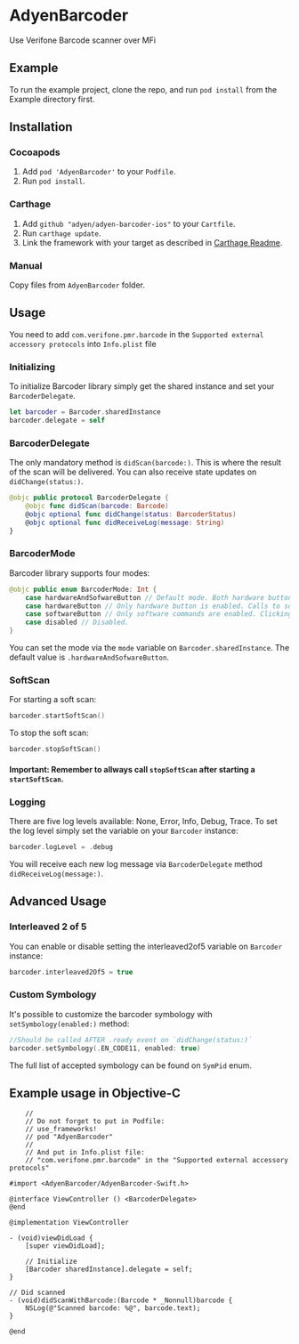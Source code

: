 # AdyenBarcoder
Use Verifone Barcode scanner over MFi

## Example

To run the example project, clone the repo, and run `pod install` from the Example directory first.

## Installation

### Cocoapods

1. Add `pod 'AdyenBarcoder'` to your `Podfile`.
2. Run `pod install`.

### Carthage

1. Add `github "adyen/adyen-barcoder-ios"` to your `Cartfile`.
2. Run `carthage update`.
3. Link the framework with your target as described in [Carthage Readme](https://github.com/Carthage/Carthage#adding-frameworks-to-an-application).

### Manual

Copy files from `AdyenBarcoder` folder.

## Usage

You need to add `com.verifone.pmr.barcode` in the `Supported external accessory protocols` into `Info.plist` file

### Initializing

To initialize Barcoder library simply get the shared instance and set your `BarcoderDelegate`.
```swift
let barcoder = Barcoder.sharedInstance
barcoder.delegate = self
```

### BarcoderDelegate

The only mandatory method is `didScan(barcode:)`. This is where the result of the scan will be delivered. You can also receive state updates on `didChange(status:)`.

```swift
@objc public protocol BarcoderDelegate {
    @objc func didScan(barcode: Barcode)
    @objc optional func didChange(status: BarcoderStatus)
    @objc optional func didReceiveLog(message: String)
}
```

### BarcoderMode

Barcoder library supports four modes:

```swift
@objc public enum BarcoderMode: Int {
    case hardwareAndSofwareButton // Default mode. Both hardware button and software commands (startSoftScan, stopSoftScan) are enabled.
    case hardwareButton // Only hardware button is enabled. Calls to software commands will be ignored.
    case softwareButton // Only software commands are enabled. Clicking the hardware button will not trigger the lights.
    case disabled // Disabled.
}
````

You can set the mode via the `mode` variable on `Barcoder.sharedInstance`. The default value is `.hardwareAndSofwareButton`.

### SoftScan

For starting a soft scan:
```swift
barcoder.startSoftScan()
```

To stop the soft scan:
```swift
barcoder.stopSoftScan()
```

#### Important: Remember to allways call `stopSoftScan` after starting a `startSoftScan`.

### Logging

There are five log levels available: None, Error, Info, Debug, Trace.
To set the log level simply set the variable on your `Barcoder` instance:
```swift
barcoder.logLevel = .debug
```
You will receive each new log message via `BarcoderDelegate` method `didReceiveLog(message:)`.

## Advanced Usage

### Interleaved 2 of 5

You can enable or disable setting the interleaved2of5 variable on `Barcoder` instance:
```swift
barcoder.interleaved2Of5 = true
```

### Custom Symbology
It's possible to customize the barcoder symbology with `setSymbology(enabled:)` method:
```swift
//Should be called AFTER .ready event on `didChange(status:)`
barcoder.setSymbology(.EN_CODE11, enabled: true)
```
The full list of accepted symbology can be found on `SymPid` enum.

## Example usage in Objective-C

```obj-c
    //
    // Do not forget to put in Podfile:
    // use_frameworks!
    // pod "AdyenBarcoder"
    //
    // And put in Info.plist file:
    // "com.verifone.pmr.barcode" in the "Supported external accessory protocols"

#import <AdyenBarcoder/AdyenBarcoder-Swift.h>

@interface ViewController () <BarcoderDelegate>
@end

@implementation ViewController

- (void)viewDidLoad {
    [super viewDidLoad];

    // Initialize
    [Barcoder sharedInstance].delegate = self;
}

// Did scanned
- (void)didScanWithBarcode:(Barcode * _Nonnull)barcode {
    NSLog(@"Scanned barcode: %@", barcode.text);
}

@end
```
